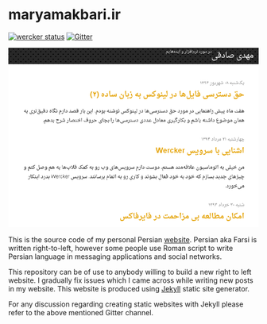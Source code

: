 maryamakbari.ir
=========
[![wercker status](https://app.wercker.com/status/7cdfaf1d4ea865468f4965954ed95247/s "wercker status")](https://app.wercker.com/project/bykey/7cdfaf1d4ea865468f4965954ed95247)
[![Gitter](https://badges.gitter.im/Join%20Chat.svg)](https://gitter.im/mehdisadeghi/maryamakbari.ir?utm_source=badge&utm_medium=badge&utm_campaign=pr-badge)

![](assets/img/frontpage.png)

This is the source code of my personal Persian [website](http://maryamakbari.ir). Persian aka Farsi is written right-to-left, however some people use Roman script to write Persian language in messaging applications and social networks.

This repository can be of use to anybody willing to build a new right to left website. I gradually fix issues which I came across while writing new posts in my website. This website is produced using [Jekyll](http://jekyllrb.com/) static site generator.

For any discussion regarding creating static websites with Jekyll please refer to the above mentioned Gitter channel.
